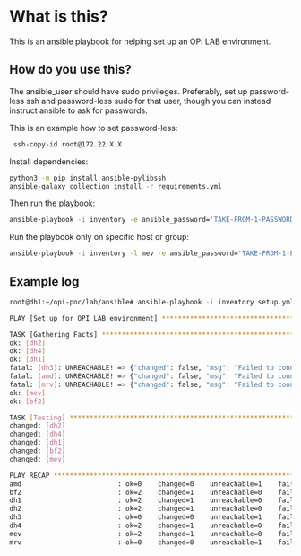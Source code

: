 # What is this?

This is an ansible playbook for helping set up an OPI LAB environment.

## How do you use this?

The ansible_user should have sudo privileges.  Preferably, set up password-less
ssh and password-less sudo for that user, though you can instead instruct
ansible to ask for passwords.

This is an example how to set password-less:

```bash
 ssh-copy-id root@172.22.X.X
```

Install dependencies:

```bash
python3 -m pip install ansible-pylibssh
ansible-galaxy collection install -r requirements.yml
```

Then run the playbook:

```bash
ansible-playbook -i inventory -e ansible_password='TAKE-FROM-1-PASSWORD' setup.yml
```

Run the playbook only on specific host or group:

```bash
ansible-playbook -i inventory -l mev -e ansible_password='TAKE-FROM-1-PASSWORD' setup.yml
```

## Example log

```bash
root@dh1:~/opi-poc/lab/ansible# ansible-playbook -i inventory setup.yml

PLAY [Set up for OPI LAB environment] *******************************************************************************************************************************************************

TASK [Gathering Facts] **********************************************************************************************************************************************************************
ok: [dh2]
ok: [dh4]
ok: [dh1]
fatal: [dh3]: UNREACHABLE! => {"changed": false, "msg": "Failed to connect to the host via ssh: ssh: connect to host 172.22.1.3 port 22: No route to host", "unreachable": true}
fatal: [amd]: UNREACHABLE! => {"changed": false, "msg": "Failed to connect to the host via ssh: ssh: connect to host 172.22.3.1 port 22: No route to host", "unreachable": true}
fatal: [mrv]: UNREACHABLE! => {"changed": false, "msg": "Failed to connect to the host via ssh: ssh: connect to host 172.22.3.3 port 22: No route to host", "unreachable": true}
ok: [mev]
ok: [bf2]

TASK [Testing] ******************************************************************************************************************************************************************************
changed: [dh2]
changed: [dh4]
changed: [dh1]
changed: [bf2]
changed: [mev]

PLAY RECAP **********************************************************************************************************************************************************************************
amd                        : ok=0    changed=0    unreachable=1    failed=0    skipped=0    rescued=0    ignored=0
bf2                        : ok=2    changed=1    unreachable=0    failed=0    skipped=0    rescued=0    ignored=0
dh1                        : ok=2    changed=1    unreachable=0    failed=0    skipped=0    rescued=0    ignored=0
dh2                        : ok=2    changed=1    unreachable=0    failed=0    skipped=0    rescued=0    ignored=0
dh3                        : ok=0    changed=0    unreachable=1    failed=0    skipped=0    rescued=0    ignored=0
dh4                        : ok=2    changed=1    unreachable=0    failed=0    skipped=0    rescued=0    ignored=0
mev                        : ok=2    changed=1    unreachable=0    failed=0    skipped=0    rescued=0    ignored=0
mrv                        : ok=0    changed=0    unreachable=1    failed=0    skipped=0    rescued=0    ignored=0
```
